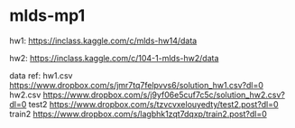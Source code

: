 # mlds-mp1
hw1: https://inclass.kaggle.com/c/mlds-hw14/data

hw2: https://inclass.kaggle.com/c/104-1-mlds-hw2/data

data ref: 
hw1.csv https://www.dropbox.com/s/jmr7tq7felpvvs6/solution_hw1.csv?dl=0
hw2.csv https://www.dropbox.com/s/j9yf06e5cuf7c5c/solution_hw2.csv?dl=0
test2   https://www.dropbox.com/s/tzvcvxelouyedty/test2.post?dl=0
train2  https://www.dropbox.com/s/lagbhk1zqt7dqxp/train2.post?dl=0
